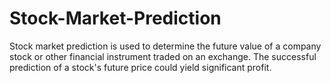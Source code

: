 # Stock-Market-Prediction
Stock market prediction is used to determine the future value of a company stock or other financial instrument traded on an exchange. The successful prediction of a stock's future price could yield significant profit.
